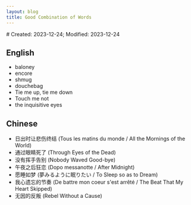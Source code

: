 ```yaml
---
layout: blog
title: Good Combination of Words
---
```

<span class="hidden-text"># Created: 2023-12-24; Modified: 2023-12-24</span>

## English

- baloney
- encore
- shmug
- douchebag
- Tie me up, tie me down
- Touch me not
- the inquisitive eyes

## Chinese

- 日出时让悲伤终结 (Tous les matins du monde / All the Mornings of the World)
- 通过眼睛死了 (Through Eyes of the Dead)
- 没有挥手告别 (Nobody Waved Good-bye)
- 午夜之后狂恋 (Dopo messanotte / After Midnight)
- 愿睡如梦 (夢みるように眠りたい / To Sleep so as to Dream)
- 我心遗忘的节奏 (De battre mon coeur s'est arrêté / The Beat That My Heart Skipped)
- 无因的反叛 (Rebel Without a Cause)
